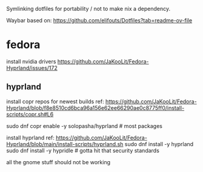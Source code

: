 Symlinking dotfiles for portability / not to make nix a dependency.


Waybar based on: https://github.com/elifouts/Dotfiles?tab=readme-ov-file


# fedora

install nvidia drivers https://github.com/JaKooLit/Fedora-Hyprland/issues/172

## hyprland
install copr repos for newest builds
ref: https://github.com/JaKooLit/Fedora-Hyprland/blob/f8e8510cd6bca96a156e62ee66290ae0c8775ff0/install-scripts/copr.sh#L6

sudo dnf copr enable -y solopasha/hyprland # most packages 

install hyprland
ref: https://github.com/JaKooLit/Fedora-Hyprland/blob/main/install-scripts/hyprland.sh
sudo dnf install -y hyprland
sudo dnf install -y hypridle # gotta hit that security standards

all the gnome stuff should not be working
